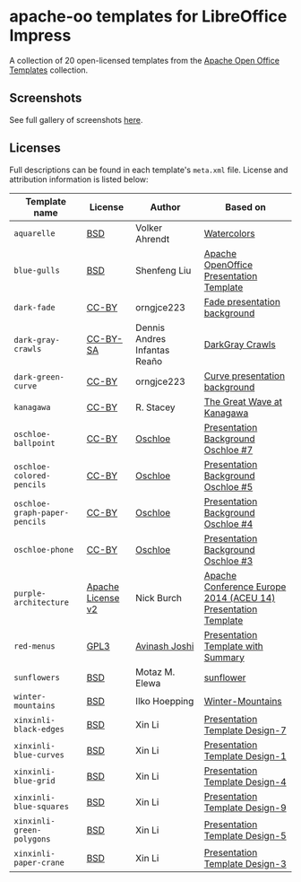 # apache-oo templates for LibreOffice Impress

A collection of 20 open-licensed templates from the [Apache Open Office Templates](http://templates.openoffice.org/en/search?sort_by=field_template_stats_year&sort_order=DESC&f[0]=field_template_application%3A30) collection.

## Screenshots

See full gallery of screenshots [here](https://github.com/dohliam/libreoffice-impress-templates/blob/master/screenshots.md#apache-oo).

## Licenses

Full descriptions can be found in each template's `meta.xml` file. License and attribution information is listed below:

Template name | License | Author | Based on
------------- | ------- | ------ | --------
`aquarelle` | [BSD](http://www.openoffice.org/licenses/BSD.pdf) | Volker Ahrendt | [Watercolors](http://templates.services.openoffice.org/en/template/watercolors)
`blue-gulls` | [BSD](http://templates.services.openoffice.org/bsd-license) | Shenfeng Liu | [Apache OpenOffice Presentation Template](http://templates.openoffice.org/en/template/apache-openoffice-presentation-template)
`dark-fade` | [CC-BY](http://creativecommons.org/licenses/by/3.0/us/) | orngjce223 | [Fade presentation background](http://templates.services.openoffice.org/en/template/fade-presentation-background)
`dark-gray-crawls` | [CC-BY-SA](http://creativecommons.org/licenses/by-sa/3.0/) | Dennis Andres Infantas Reaño | [DarkGray Crawls](http://templates.services.openoffice.org/en/template/darkgray-crawls)
`dark-green-curve` | [CC-BY](http://creativecommons.org/licenses/by/3.0/us/) | orngjce223 | [Curve presentation background](http://templates.services.openoffice.org/en/template/curve-presentation-background)
`kanagawa` | [CC-BY](http://creativecommons.org/licenses/by/3.0/) | R. Stacey | [The Great Wave at Kanagawa](http://templates.openoffice.org/en/template/great-wave-kanagawa)
`oschloe-ballpoint` | [CC-BY](http://creativecommons.org/licenses/by/3.0/deed.en) | [Oschloe](http://www.oschloe.de/) | [Presentation Background Oschloe #7](http://templates.services.openoffice.org/en/template/presentation-background-oschloe-7)
`oschloe-colored-pencils` | [CC-BY](http://creativecommons.org/licenses/by/3.0/deed.en) | [Oschloe](http://www.oschloe.de/) | [Presentation Background Oschloe #5](http://templates.services.openoffice.org/en/template/presentation-background-oschloe-5)
`oschloe-graph-paper-pencils` | [CC-BY](http://creativecommons.org/licenses/by/3.0/deed.en) | [Oschloe](http://www.oschloe.de/) | [Presentation Background Oschloe #4](http://templates.services.openoffice.org/en/template/presentation-background-oschloe-4)
`oschloe-phone` | [CC-BY](http://creativecommons.org/licenses/by/3.0/deed.en) | [Oschloe](http://www.oschloe.de/) | [Presentation Background Oschloe #3](http://templates.services.openoffice.org/en/template/presentation-background-oschloe-3)
`purple-architecture` | [Apache License v2](http://www.apache.org/licenses/LICENSE-2.0) | Nick Burch | [Apache Conference Europe 2014 (ACEU 14) Presentation Template](http://templates.openoffice.org/en/template/apache-conference-europe-2014-aceu-14)
`red-menus` | [GPL3](http://www.gnu.org/licenses/gpl-3.0.en.html) | [Avinash Joshi](http://avinashjoshi.co.in) | [Presentation Template with Summary](http://templates.services.openoffice.org/en/template/presentation-template-summary)
`sunflowers` | [BSD](http://www.openoffice.org/licenses/BSD.pdf) | Motaz M. Elewa | [sunflower](http://templates.services.openoffice.org/en/template/sunflower)
`winter-mountains` | [BSD](http://www.openoffice.org/licenses/BSD.pdf) | Ilko Hoepping | [Winter-Mountains](http://templates.services.openoffice.org/en/template/winter-mountains)
`xinxinli-black-edges` | [BSD](http://templates.services.openoffice.org/bsd-license) | Xin Li | [Presentation Template Design-7](http://templates.services.openoffice.org/en/template/presentation-template-design-7)
`xinxinli-blue-curves` | [BSD](http://templates.services.openoffice.org/bsd-license) | Xin Li | [Presentation Template Design-1](http://templates.services.openoffice.org/en/template/presentation-template-design-1)
`xinxinli-blue-grid` | [BSD](http://templates.services.openoffice.org/bsd-license) | Xin Li | [Presentation Template Design-4](http://templates.services.openoffice.org/en/template/presentation-template-design-4)
`xinxinli-blue-squares` | [BSD](http://templates.services.openoffice.org/bsd-license) | Xin Li | [Presentation Template Design-9](http://templates.services.openoffice.org/en/template/presentation-template-design-9)
`xinxinli-green-polygons` | [BSD](http://templates.services.openoffice.org/bsd-license) | Xin Li | [Presentation Template Design-5](http://templates.services.openoffice.org/en/template/presentation-template-design-5)
`xinxinli-paper-crane` | [BSD](http://templates.services.openoffice.org/bsd-license) | Xin Li | [Presentation Template Design-3](http://templates.services.openoffice.org/en/template/presentation-template-design-3)
